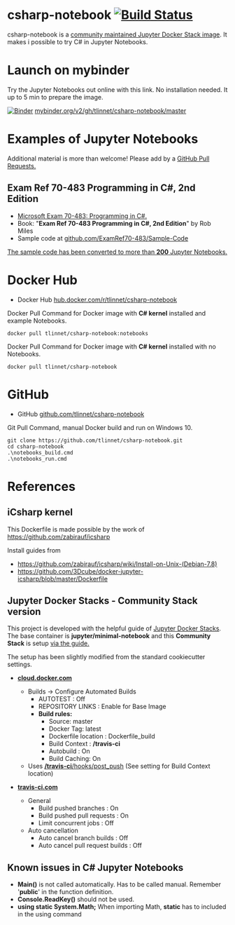 # csharp-notebook [![Build Status](https://travis-ci.com/tlinnet/csharp-notebook.svg?branch=master)](https://travis-ci.com/tlinnet/csharp-notebook)

csharp-notebook is a [community maintained Jupyter Docker Stack image](https://jupyter-docker-stacks.readthedocs.io/en/latest/using/selecting.html#community-stacks). It makes i possible to try C# in Jupyter Notebooks.

# Launch on mybinder

Try the Jupyter Notebooks out online with this link. No installation needed. It up to 5 min to prepare the image.

[![Binder](https://mybinder.org/badge_logo.svg)](https://mybinder.org/v2/gh/tlinnet/csharp-notebook/master) [mybinder.org/v2/gh/tlinnet/csharp-notebook/master](https://mybinder.org/v2/gh/tlinnet/csharp-notebook/master)

# Examples of Jupyter Notebooks

Additional material is more than welcome! Please add by a [GitHub Pull Requests.](https://help.github.com/articles/proposing-changes-to-your-work-with-pull-requests/)

## Exam Ref 70-483 Programming in C#, 2nd Edition

* [Microsoft Exam 70-483: Programming in C#.](https://www.microsoft.com/en-us/learning/exam-70-483.aspx)
* Book: "**Exam Ref 70-483 Programming in C#, 2nd Edition**" by Rob Miles
* Sample code at [github.com/ExamRef70-483/Sample-Code](https://github.com/ExamRef70-483/Sample-Code)

[The sample code has been converted to more than **200** Jupyter Notebooks.](Exam_Ref_70-483_Programming_in_C%23_2nd_Edition)

# Docker Hub

* Docker Hub [hub.docker.com/r/tlinnet/csharp-notebook](https://hub.docker.com/r/tlinnet/csharp-notebook)

Docker Pull Command for Docker image with **C# kernel** installed and example Notebooks.
```
docker pull tlinnet/csharp-notebook:notebooks
```

Docker Pull Command for Docker image with **C# kernel** installed with no Notebooks.
```
docker pull tlinnet/csharp-notebook
```

# GitHub

* GitHub [github.com/tlinnet/csharp-notebook](https://github.com/tlinnet/csharp-notebook)

Git Pull Command, manual Docker build and run on Windows 10.
```
git clone https://github.com/tlinnet/csharp-notebook.git
cd csharp-notebook
.\notebooks_build.cmd
.\notebooks_run.cmd
```

# References

## iCsharp kernel
This Dockerfile is made possible by the work of https://github.com/zabirauf/icsharp

Install guides from
* https://github.com/zabirauf/icsharp/wiki/Install-on-Unix-(Debian-7.8)
* https://github.com/3Dcube/docker-jupyter-icsharp/blob/master/Dockerfile

## Jupyter Docker Stacks - Community Stack version
This project is developed with the helpful guide of [Jupyter Docker Stacks](https://jupyter-docker-stacks.readthedocs.io/en/latest/). The base container is **jupyter/minimal-notebook** and this **Community Stack** is setup [via the guide.](https://jupyter-docker-stacks.readthedocs.io/en/latest/contributing/stacks.html)

The setup has been slightly modified from the standard cookiecutter settings.

* **[cloud.docker.com](https://cloud.docker.com)**
  * Builds -> Configure Automated Builds
    * AUTOTEST : Off
    * REPOSITORY LINKS : Enable for Base Image
    * **Build rules:**
      * Source: master
      * Docker Tag: latest
      * Dockerfile location : Dockerfile_build
      * Build Context : **/travis-ci**
      * Autobuild : On
      * Build Caching: On
  * Uses [**/travis-ci**/hooks/post_push](/travis-ci/hooks/post_push) (See setting for Build Context location)


* **[travis-ci.com](https://travis-ci.com/)**
  * General
    * Build pushed branches : On
    * Build pushed pull requests : On
    * Limit concurrent jobs : Off
  * Auto cancellation
    * Auto cancel branch builds : Off
    * Auto cancel pull request builds : Off


## Known issues in C# Jupyter Notebooks

* **Main()** is not called automatically. Has to be called manual. Remember '**public**' in the function definition.
* **Console.ReadKey()** should not be used.
* **using static System.Math;**  When importing Math, **static** has to included in the using command
